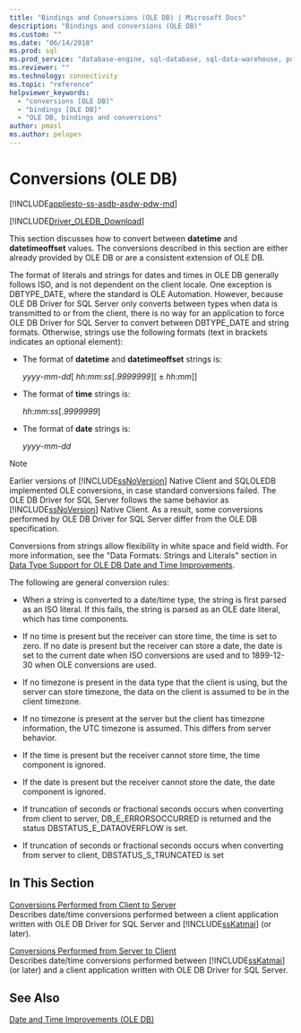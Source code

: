 ```yaml
---
title: "Bindings and Conversions (OLE DB) | Microsoft Docs"
description: "Bindings and conversions (OLE DB)"
ms.custom: ""
ms.date: "06/14/2018"
ms.prod: sql
ms.prod_service: "database-engine, sql-database, sql-data-warehouse, pdw"
ms.reviewer: ""
ms.technology: connectivity
ms.topic: "reference"
helpviewer_keywords: 
  - "conversions [OLE DB]"
  - "bindings [OLE DB]"
  - "OLE DB, bindings and conversions"
author: pmasl
ms.author: pelopes
---
```

# Conversions (OLE DB)
[!INCLUDE[appliesto-ss-asdb-asdw-pdw-md](../../../includes/appliesto-ss-asdb-asdw-pdw-md.md)]

[!INCLUDE[Driver_OLEDB_Download](../../../includes/driver_oledb_download.md)]

  This section discusses how to convert between **datetime** and **datetimeoffset** values. The conversions described in this section are either already provided by OLE DB or are a consistent extension of OLE DB.  
  
 The format of literals and strings for dates and times in OLE DB generally follows ISO, and is not dependent on the client locale. One exception is DBTYPE_DATE, where the standard is OLE Automation. However, because OLE DB Driver for SQL Server only converts between types when data is transmitted to or from the client, there is no way for an application to force OLE DB Driver for SQL Server to convert between DBTYPE_DATE and string formats. Otherwise, strings use the following formats (text in brackets indicates an optional element):  
  
-   The format of **datetime** and **datetimeoffset** strings is:  
  
     *yyyy*-*mm*-*dd*[ *hh*:*mm*:*ss*[.*9999999*][ ± *hh*:*mm*]]  
  
-   The format of **time** strings is:  
  
     *hh*:*mm*:*ss*[.*9999999*]  
  
-   The format of **date** strings is:  
  
     *yyyy*-*mm*-*dd*  
  
> [!NOTE]  
>  Earlier versions of [!INCLUDE[ssNoVersion](../../../includes/ssnoversion-md.md)] Native Client and SQLOLEDB implemented OLE conversions, in case standard conversions failed. The OLE DB Driver for SQL Server follows the same behavior as [!INCLUDE[ssNoVersion](../../../includes/ssnoversion-md.md)] Native Client. As a result, some conversions performed by OLE DB Driver for SQL Server differ from the OLE DB specification.  
  
 Conversions from strings allow flexibility in white space and field width. For more information, see the "Data Formats: Strings and Literals" section in [Data Type Support for OLE DB Date and Time Improvements](../../oledb/ole-db-date-time/data-type-support-for-ole-db-date-and-time-improvements.md).  
  
 The following are general conversion rules:  
  
-   When a string is converted to a date/time type, the string is first parsed as an ISO literal. If this fails, the string is parsed as an OLE date literal, which has time components.  
  
-   If no time is present but the receiver can store time, the time is set to zero. If no date is present but the receiver can store a date, the date is set to the current date when ISO conversions are used and to 1899-12-30 when OLE conversions are used.  
  
-   If no timezone is present in the data type that the client is using, but the server can store timezone, the data on the client is assumed to be in the client timezone.  
  
-   If no timezone is present at the server but the client has timezone information, the UTC timezone is assumed. This differs from server behavior.  
  
-   If the time is present but the receiver cannot store time, the time component is ignored.  
  
-   If the date is present but the receiver cannot store the date, the date component is ignored.  
  
-   If truncation of seconds or fractional seconds occurs when converting from client to server, DB_E_ERRORSOCCURRED is returned and the status DBSTATUS_E_DATAOVERFLOW is set.  
  
-   If truncation of seconds or fractional seconds occurs when converting from server to client, DBSTATUS_S_TRUNCATED is set  
  
## In This Section  
 [Conversions Performed from Client to Server](../../oledb/ole-db-date-time/conversions-performed-from-client-to-server.md)  
 Describes date/time conversions performed between a client application written with OLE DB Driver for SQL Server and [!INCLUDE[ssKatmai](../../../includes/sskatmai-md.md)] (or later).  
  
 [Conversions Performed from Server to Client](../../oledb/ole-db-date-time/conversions-performed-from-server-to-client.md)  
 Describes date/time conversions performed between [!INCLUDE[ssKatmai](../../../includes/sskatmai-md.md)] (or later) and a client application written with OLE DB Driver for SQL Server.  
  
## See Also  
 [Date and Time Improvements &#40;OLE DB&#41;](../../oledb/ole-db-date-time/date-and-time-improvements-ole-db.md)  
  
  
